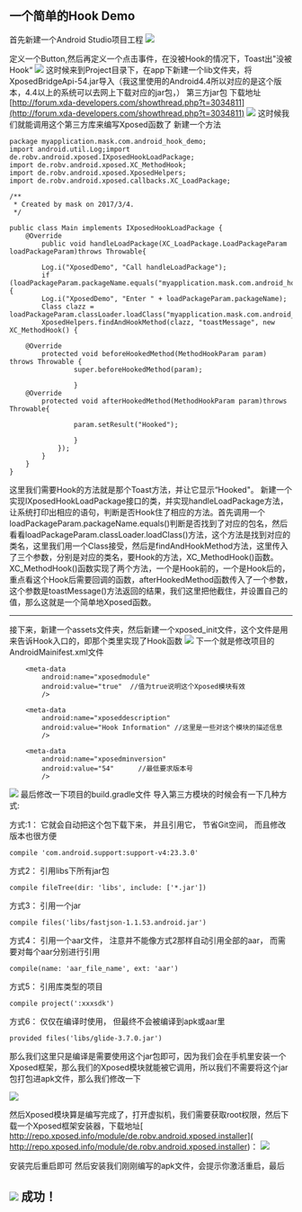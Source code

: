 ## 一个简单的Hook Demo ##
首先新建一个Android Studio项目工程
![](./Image/1.png)

定义一个Button,然后再定义一个点击事件，在没被Hook的情况下，Toast出"没被Hook“
![](./Image/2.png)
这时候来到Project目录下，在app下新建一个lib文件夹，将XposedBridgeApi-54.jar导入（我这里使用的Android4.4所以对应的是这个版本，4.4以上的系统可以去网上下载对应的jar包，）
第三方jar包
下载地址[http://forum.xda-developers.com/showthread.php?t=3034811](http://forum.xda-developers.com/showthread.php?t=3034811)
![](./Image/3.png)
这时候我们就能调用这个第三方库来编写Xposed函数了
新建一个方法

    package myapplication.mask.com.android_hook_demo;
    import android.util.Log;import de.robv.android.xposed.IXposedHookLoadPackage;
    import de.robv.android.xposed.XC_MethodHook;
    import de.robv.android.xposed.XposedHelpers;
    import de.robv.android.xposed.callbacks.XC_LoadPackage;
    
    /**
     * Created by mask on 2017/3/4.
     */
    
    public class Main implements IXposedHookLoadPackage {
    	@Override
    		public void handleLoadPackage(XC_LoadPackage.LoadPackageParam loadPackageParam)throws Throwable{
    
    		Log.i("XposedDemo", "Call handleLoadPackage");
    		if (loadPackageParam.packageName.equals("myapplication.mask.com.android_hook_demo")){
    		Log.i("XposedDemo", "Enter " + loadPackageParam.packageName);
       		Class clazz = loadPackageParam.classLoader.loadClass("myapplication.mask.com.android_hook_demo.MainActivity");
    		XposedHelpers.findAndHookMethod(clazz, "toastMessage", new XC_MethodHook() {

    	@Override
    		protected void beforeHookedMethod(MethodHookParam param) throws Throwable {
    				super.beforeHookedMethod(param);
    
    				}
    	@Override
    		protected void afterHookedMethod(MethodHookParam param)throws Throwable{
    
    				param.setResult("Hooked");
    
    				}
    			});
    		}
    	}
    }

这里我们需要Hook的方法就是那个Toast方法，并让它显示“Hooked"。
新建一个实现IXposedHookLoadPackage接口的类，并实现handleLoadPackage方法，让系统打印出相应的语句，判断是否Hook住了相应的方法。首先调用一个loadPackageParam.packageName.equals()判断是否找到了对应的包名，然后看看loadPackageParam.classLoader.loadClass()方法，这个方法是找到对应的类名，这里我们用一个Class接受，然后是findAndHookMethod方法，这里传入了三个参数，分别是对应的类名，要Hook的方法，XC_MethodHook()函数。
XC_MethodHook()函数实现了两个方法，一个是Hook前的，一个是Hook后的，重点看这个Hook后需要回调的函数，afterHookedMethod函数传入了一个参数，这个参数是toastMessage()方法返回的结果，我们这里把他截住，并设置自己的值，那么这就是一个简单地Xposed函数。

----------

接下来，新建一个assets文件夹，然后新建一个xposed_init文件，这个文件是用来告诉Hook入口的，即那个类里实现了Hook函数
![](./Image/4.png)
下一个就是修改项目的AndroidMainifest.xml文件 
    
		<meta-data
            android:name="xposedmodule"
            android:value="true"  //值为true说明这个Xposed模块有效
            />

        <meta-data
            android:name="xposeddescription"
            android:value="Hook Information" //这里是一些对这个模块的描述信息
            />

        <meta-data
            android:name="xposedminversion"
            android:value="54"		//最低要求版本号
            />

![](./Image/5.png)
最后修改一下项目的build.gradle文件
导入第三方模块的时候会有一下几种方式:

方式:1： 它就会自动把这个包下载下来， 并且引用它， 节省Git空间， 而且修改版本也很方便


    compile 'com.android.support:support-v4:23.3.0'


方式2： 引用libs下所有jar包

    compile fileTree(dir: 'libs', include: ['*.jar'])

方式3： 引用一个jar

    compile files('libs/fastjson-1.1.53.android.jar')

方式4： 引用一个aar文件， 注意并不能像方式2那样自动引用全部的aar， 而需要对每个aar分别进行引用

    compile(name: 'aar_file_name', ext: 'aar')

方式5： 引用库类型的项目

    compile project(':xxxsdk')

方式6： 仅仅在编译时使用， 但最终不会被编译到apk或aar里

    provided files('libs/glide-3.7.0.jar')
那么我们这里只是编译是需要使用这个jar包即可，因为我们会在手机里安装一个Xposed框架，那么我们的Xposed模块就能被它调用，所以我们不需要将这个jar包打包进apk文件，那么我们修改一下

![](./Image/6.png)

然后Xposed模块算是编写完成了，打开虚拟机，我们需要获取root权限，然后下载一个Xposed框架安装器，下载地址[ http://repo.xposed.info/module/de.robv.android.xposed.installer]( http://repo.xposed.info/module/de.robv.android.xposed.installer)：
![](./Image/7.png)

安装完后重启即可
然后安装我们刚刚编写的apk文件，会提示你激活重启，最后


![](./Image/8.png)
成功！
---


